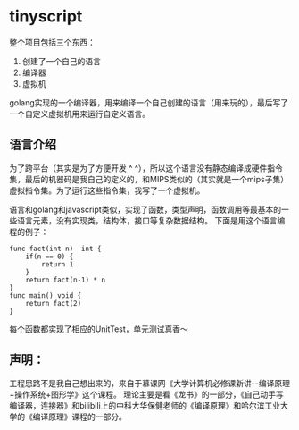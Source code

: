 # tinyscript

整个项目包括三个东西：
1. 创建了一个自己的语言
2. 编译器
3. 虚拟机
 
golang实现的一个编译器，用来编译一个自己创建的语言（用来玩的），最后写了一个自定义虚拟机用来运行自定义语言。


## 语言介绍

为了跨平台（其实是为了方便开发 ^ ^），所以这个语言没有静态编译成硬件指令集，最后的机器码是我自己的定义的，和MIPS类似的（其实就是一个mips子集）虚拟指令集。为了运行这些指令集，我写了一个虚拟机。


语言和golang和javascript类似，实现了函数，类型声明，函数调用等最基本的一些语言元素，没有实现类，结构体，接口等复杂数据结构。
下面是用这个语言编程的例子：
```
func fact(int n)  int {
    if(n == 0) {
        return 1
    }
    return fact(n-1) * n
}
func main() void {
    return fact(2)
}
```

每个函数都实现了相应的UnitTest，单元测试真香～

## 声明：
工程思路不是我自己想出来的，来自于慕课网《大学计算机必修课新讲--编译原理+操作系统+图形学》这个课程。
理论主要是看《龙书》的一部分，《自己动手写编译器，连接器》和bilibili上的中科大华保健老师的《编译原理》和哈尔滨工业大学的《编译原理》课程的一部分。

